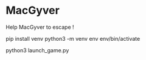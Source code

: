 # MacGyver
Help MacGyver to escape !

pip install venv
python3 -m venv env
env/bin/activate

python3 launch_game.py
